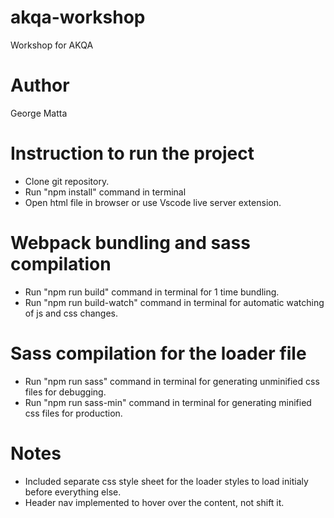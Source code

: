 # akqa-workshop
Workshop for AKQA

# Author
George Matta

# Instruction to run the project
- Clone git repository.
- Run "npm install" command in terminal
- Open html file in browser or use Vscode live server extension.

# Webpack bundling and sass compilation
- Run "npm run build" command in terminal for 1 time bundling.
- Run "npm run build-watch" command in terminal for automatic watching of js and css changes.

# Sass compilation for the loader file
- Run "npm run sass" command in terminal for generating unminified css files for debugging.
- Run "npm run sass-min" command in terminal for generating minified css files for production.

# Notes
- Included separate css style sheet for the loader styles to load initialy before everything else. 
- Header nav implemented to hover over the content, not shift it.

